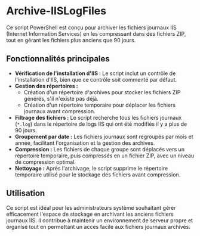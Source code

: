 # Archive-IISLogFiles

Ce script PowerShell est conçu pour archiver les fichiers journaux IIS (Internet Information Services) en les compressant dans des fichiers ZIP, tout en gérant les fichiers plus anciens que 90 jours.

## Fonctionnalités principales

- **Vérification de l'installation d'IIS :** Le script inclut un contrôle de l'installation d'IIS, bien que ce contrôle soit commenté par défaut.
- **Gestion des répertoires :** 
  - Création d'un répertoire d'archives pour stocker les fichiers ZIP générés, s'il n'existe pas déjà.
  - Création d'un répertoire temporaire pour déplacer les fichiers journaux avant compression.
- **Filtrage des fichiers :** Le script recherche tous les fichiers journaux (`*.log`) dans le répertoire de logs IIS qui ont été modifiés il y a plus de 90 jours.
- **Groupement par date :** Les fichiers journaux sont regroupés par mois et année, facilitant l'organisation et la gestion des archives.
- **Compression :** Les fichiers de chaque groupe sont déplacés vers un répertoire temporaire, puis compressés en un fichier ZIP, avec un niveau de compression optimal.
- **Nettoyage :** Après l'archivage, le script supprime le répertoire temporaire utilisé pour le stockage des fichiers avant compression.

## Utilisation

Ce script est idéal pour les administrateurs système souhaitant gérer efficacement l'espace de stockage en archivant les anciens fichiers journaux IIS. Il contribue à maintenir un environnement de serveur propre et organisé tout en permettant un accès facile aux fichiers journaux archivés.

